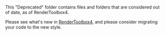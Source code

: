 This "Deprecated" folder contains files and folders that are considered out of date, as of RenderToolbox4.

Please see what's new in [RenderToolbox4](https://github.com/RenderToolbox/RenderToolbox4/wiki/RenderToolbox4), and please consider migrating your code to the new style.
